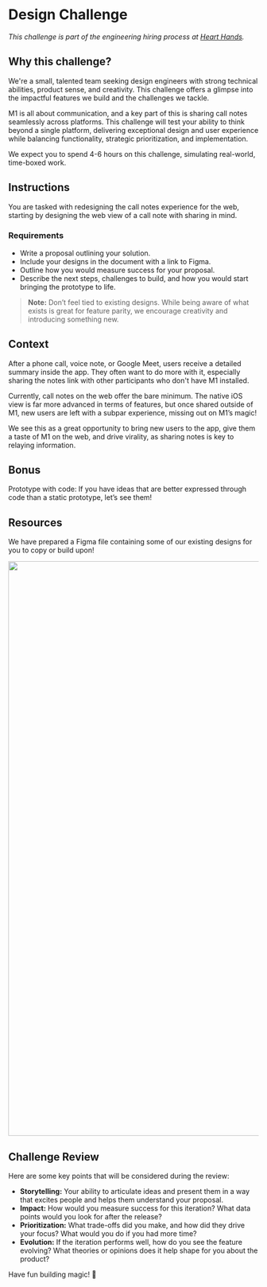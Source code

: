 # Design Challenge

_This challenge is part of the engineering hiring process at [Heart
Hands](https://hearthands.tech/)._

## Why this challenge?

We're a small, talented team seeking design engineers with strong technical abilities, product sense, and creativity. This challenge offers a glimpse into the impactful features we build and the challenges we tackle.

M1 is all about communication, and a key part of this is sharing call notes seamlessly across platforms. This challenge will test your ability to think beyond a single platform, delivering exceptional design and user experience while balancing functionality, strategic prioritization, and implementation.

We expect you to spend 4-6 hours on this challenge, simulating real-world, time-boxed work.

## Instructions

You are tasked with redesigning the call notes experience for the web, starting by designing the web view of a call note with sharing in mind.

### Requirements

- Write a proposal outlining your solution.
- Include your designs in the document with a link to Figma.
- Outline how you would measure success for your proposal.
- Describe the next steps, challenges to build, and how you would start bringing the prototype to life.

> **Note:** Don’t feel tied to existing designs. While being aware of what exists is great for feature parity, we encourage creativity and introducing something new.


## Context

After a phone call, voice note, or Google Meet, users receive a detailed summary inside the app. They often want to do more with it, especially sharing the notes link with other participants who don't have M1 installed.

Currently, call notes on the web offer the bare minimum. The native iOS view is far more advanced in terms of features, but once shared outside of M1, new users are left with a subpar experience, missing out on M1’s magic!

We see this as a great opportunity to bring new users to the app, give them a taste of M1 on the web, and drive virality, as sharing notes is key to relaying information.

## Bonus

Prototype with code: If you have ideas that are better expressed through code than a static prototype, let’s see them!

## Resources

We have prepared a Figma file containing some of our existing designs for you to copy or build upon!

<img width="1155" src="https://github.com/user-attachments/assets/6b1a75d3-e578-4e5c-bf5c-f520108808f8">


## Challenge Review

Here are some key points that will be considered during the review:

- **Storytelling:** Your ability to articulate ideas and present them in a way that excites people and helps them understand your proposal.
- **Impact:** How would you measure success for this iteration? What data points would you look for after the release?
- **Prioritization:** What trade-offs did you make, and how did they drive your focus? What would you do if you had more time?
- **Evolution:** If the iteration performs well, how do you see the feature evolving? What theories or opinions does it help shape for you about the product?

Have fun building magic! 🌠
